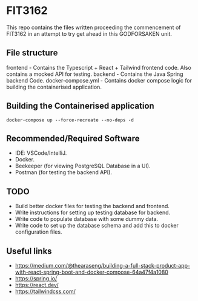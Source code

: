 # FIT3162

This repo contains the files written proceeding the commencement of FIT3162 in an attempt to try get ahead in this GODFORSAKEN unit.

## File structure

frontend - Contains the Typescript + React + Tailwind frontend code. Also contains a mocked API for testing.
backend - Contains the Java Spring backend Code.
docker-compose.yml - Contains docker compose logic for building the containerised application.

## Building the Containerised application

`docker-compose up --force-recreate --no-deps -d`

## Recommended/Required Software

- IDE: VSCode/IntelliJ.
- Docker.
- Beekeeper (for viewing PostgreSQL Database in a UI).
- Postman (for testing the backend API).

## TODO

- Build better docker files for testing the backend and frontend.
- Write instructions for setting up testing database for backend.
- Write code to populate database with some dummy data.
- Write code to set up the database schema and add this to docker configuration files.

## Useful links

- https://medium.com/@thearaseng/building-a-full-stack-product-app-with-react-spring-boot-and-docker-compose-64a47f4a1080
- https://spring.io/
- https://react.dev/
- https://tailwindcss.com/
